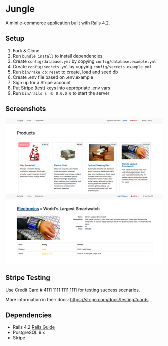 # Jungle

A mini e-commerce application built with Rails 4.2.

## Setup

1. Fork & Clone
2. Run `bundle install` to install dependencies
3. Create `config/database.yml` by copying `config/database.example.yml`
4. Create `config/secrets.yml` by copying `config/secrets.example.yml`
5. Run `bin/rake db:reset` to create, load and seed db
6. Create .env file based on .env.example
7. Sign up for a Stripe account
8. Put Stripe (test) keys into appropriate .env vars
9. Run `bin/rails s -b 0.0.0.0` to start the server

## Screenshots
![Main Page](https://github.com/gnujim/jungle-rails/blob/master/docs/Screen%20Shot%202017-10-15%20at%2022.08.32.png)
![Item Page with Reviews](https://github.com/gnujim/jungle-rails/blob/master/docs/Screen%20Shot%202017-10-15%20at%2022.15.11.png)

## Stripe Testing

Use Credit Card # 4111 1111 1111 1111 for testing success scenarios.

More information in their docs: <https://stripe.com/docs/testing#cards>

## Dependencies

* Rails 4.2 [Rails Guide](http://guides.rubyonrails.org/v4.2/)
* PostgreSQL 9.x
* Stripe
